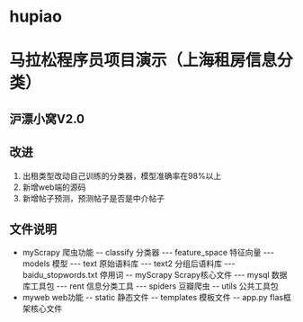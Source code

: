 # hupiao
# 马拉松程序员项目演示（上海租房信息分类）
## 沪漂小窝V2.0

## 改进
1. 出租类型改动自己训练的分类器，模型准确率在98%以上
2. 新增web端的源码
3. 新增帖子预测，预测帖子是否是中介帖子

## 文件说明
 - myScrapy 爬虫功能
 -- classify 分类器
 --- feature_space 特征向量
 --- models 模型
 --- text 原始语料库
 --- text2 分组后语料库
 --- baidu_stopwords.txt 停用词
 -- myScrapy Scrapy核心文件
 --- mysql 数据库工具包
 --- rent 信息分类工具
 --- spiders 豆瓣爬虫
 -- utils 公共工具包
 - myweb web功能
 -- static 静态文件
 -- templates 模板文件
 -- app.py flas框架核心文件
